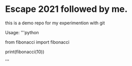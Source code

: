 # Escape 2021 followed by me.
this is a demo repo for my experimention with git 

Usage:
'''python

from fibonacci import fibonacci

print(fibonacci(10))

'''

